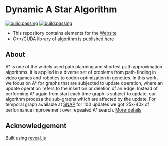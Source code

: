 # Dynamic A Star Algorithm

[![build:passing](https://img.shields.io/badge/build-passing-blueviolet.svg)](https://github.com/lkoshale/DA_STAR)
[![build:passing](https://img.shields.io/badge/Webpage-here-brightgreen.svg)](https://lkoshale.github.io/dynamic_a_star)

- This repository contains elements for the [Website](https://lkoshale.github.io/dynamic_a_star)
- C++/CUDA library of algorithm is published [here](https://github.com/lkoshale/DA_STAR) 

## About
A\* is one of the widely used path planning and shortest path approximation algorithms. It is applied in a diverse set of problems from path-finding in video games and robotics to codon optimization in genetics. In this work, we focus on A\* for graphs that are subjected to update operation, where an update operation refers to the insertion or deletion of an edge. Instead of performing A\* again from start each time graph is subject to update, our algorithm process the sub-graphs which are affected by the update. For temporal graph available at [SNAP](http://snap.stanford.edu/data) for 100 updates we got 25x-40x of performance improvement over repeated A* search. [More details](https://github.com/lkoshale/DA_STAR)

## Acknowledgement
Built using [reveal.js](https://github.com/hakimel/reveal.js)
